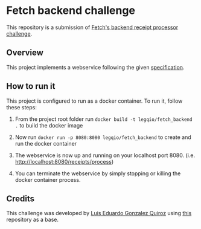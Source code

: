 # Fetch backend challenge

This repository is a submission of [Fetch's backend receipt processor challenge](https://github.com/fetch-rewards/receipt-processor-challenge).

## Overview
This project implements a webservice following the given [specification](https://github.com/fetch-rewards/receipt-processor-challenge/blob/main/api.yml).

## How to run it
This project is configured to run as a docker container. To run it, follow these steps:

1. From the project root folder run `docker build -t legqio/fetch_backend .` to build the docker image

2. Now run `docker run -p 8080:8080 legqio/fetch_backend` to create and run the docker container

3. The webservice is now up and running on your localhost port 8080. (i.e. [http://localhost:8080/receipts/process](http://localhost:8080/receipts/process))

4. You can terminate the webservice by simply stopping or killing the docker container process.

## Credits

This challenge was developed by [Luis Eduardo Gonzalez Quiroz](https://github.com/legqio) using [this](https://github.com/JetBrains/go-code-samples/tree/main/go-rest-demo) repository as a base.
